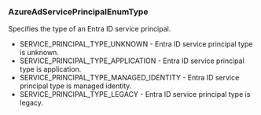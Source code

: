 ### AzureAdServicePrincipalEnumType
Specifies the type of an Entra ID service principal.

- SERVICE_PRINCIPAL_TYPE_UNKNOWN - Entra ID service principal type is unknown.
- SERVICE_PRINCIPAL_TYPE_APPLICATION - Entra ID service principal type is application.
- SERVICE_PRINCIPAL_TYPE_MANAGED_IDENTITY - Entra ID service principal type is managed identity.
- SERVICE_PRINCIPAL_TYPE_LEGACY - Entra ID service principal type is legacy.
